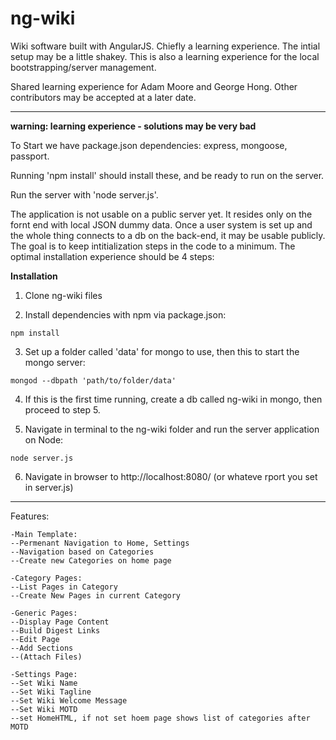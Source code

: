 # ng-wiki
Wiki software built with AngularJS. Chiefly a learning experience. The intial setup may be a little shakey. This is also a learning experience for the local bootstrapping/server management.

Shared learning experience for Adam Moore and George Hong. Other contributors may be accepted at a later date.

-----

**warning: learning experience - solutions may be very bad**

To Start we have package.json dependencies: express, mongoose, passport. 

Running 'npm install' should install these, and be ready to run on the server. 

Run the server with 'node server.js'.

The application is not usable on a public server yet. It resides only on the fornt end with local JSON dummy data. Once a user system is set up and the whole thing connects to a db on the back-end, it may be usable publicly. The goal is to keep intitialization steps in the code to a minimum. The optimal installation experience should be 4 steps:

**Installation**

1. Clone ng-wiki files

2. Install dependencies with npm via package.json:
```	
npm install
```    
3. Set up a folder called 'data' for mongo to use, then this to start the mongo server:
```
mongod --dbpath 'path/to/folder/data'
```    
4. If this is the first time running, create a db called ng-wiki in mongo, then proceed to step 5.

5. Navigate in terminal to the ng-wiki folder and run the server application on Node:
```	
node server.js
```    
6. Navigate in browser to http://localhost:8080/ (or whateve rport you set in server.js)

-----

Features:

	-Main Template: 
	--Permenant Navigation to Home, Settings
	--Navigation based on Categories
	--Create new Categories on home page

	-Category Pages: 
	--List Pages in Category
	--Create New Pages in current Category

	-Generic Pages: 
	--Display Page Content
	--Build Digest Links
	--Edit Page
	--Add Sections
	--(Attach Files)

	-Settings Page:
	--Set Wiki Name
	--Set Wiki Tagline
	--Set Wiki Welcome Message
	--Set Wiki MOTD
	--set HomeHTML, if not set hoem page shows list of categories after MOTD

